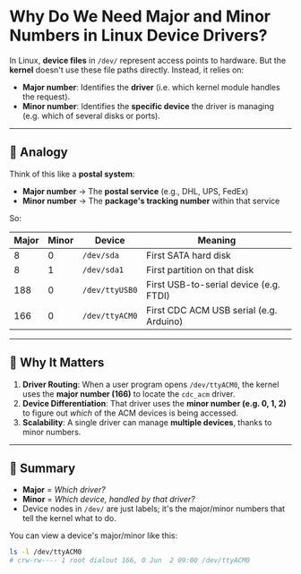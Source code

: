 # Why Do We Need Major and Minor Numbers in Linux Device Drivers?

In Linux, **device files** in `/dev/` represent access points to hardware. But the **kernel** doesn't use these file paths directly. Instead, it relies on:

- **Major number**: Identifies the **driver** (i.e. which kernel module handles the request).
- **Minor number**: Identifies the **specific device** the driver is managing (e.g. which of several disks or ports).

---

## 🎯 Analogy

Think of this like a **postal system**:

- **Major number** → The **postal service** (e.g., DHL, UPS, FedEx)
- **Minor number** → The **package's tracking number** within that service

So:

| Major | Minor | Device             | Meaning                                  |
|-------|-------|--------------------|------------------------------------------|
| 8     | 0     | `/dev/sda`         | First SATA hard disk                     |
| 8     | 1     | `/dev/sda1`        | First partition on that disk             |
| 188   | 0     | `/dev/ttyUSB0`     | First USB-to-serial device (e.g. FTDI)   |
| 166   | 0     | `/dev/ttyACM0`     | First CDC ACM USB serial (e.g. Arduino)  |

---

## 🔧 Why It Matters

1. **Driver Routing**: When a user program opens `/dev/ttyACM0`, the kernel uses the **major number (166)** to locate the `cdc_acm` driver.
2. **Device Differentiation**: That driver uses the **minor number (e.g. 0, 1, 2)** to figure out *which* of the ACM devices is being accessed.
3. **Scalability**: A single driver can manage **multiple devices**, thanks to minor numbers.

---

## 🧠 Summary

- **Major** = *Which driver?*
- **Minor** = *Which device, handled by that driver?*
- Device nodes in `/dev/` are just labels; it's the major/minor numbers that tell the kernel what to do.

You can view a device's major/minor like this:

```bash
ls -l /dev/ttyACM0
# crw-rw---- 1 root dialout 166, 0 Jun  2 09:00 /dev/ttyACM0
